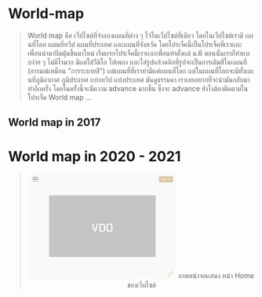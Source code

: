 # World-map
> World map คือ เว็ปไซต์ที่จำลองเเผนที่ต่าง ๆ ไว้ในเว็ปไซต์ที่เดียว โดยในเว็ปไซต์เรามี เเผนที่โลก เเผนที่ทวีป แผนที่ประเทศ เเละเเผนที่จังหวัด 
โดยโปรเจ็คนี้เป็นโปรเจ็คที่เราเเละเพื่อนนำมาปัดฝุ่นขึ้นมาใหม่ เริ่มเเรกโปรเจ็คนี้เราเเละเพื่อนทำตั้งเเต่ ม.6 ตอนนั้นเราก็ทำเเบบง่าย ๆ ไม่มีไรมาก มีเเค่ใส่วีดิโอ ใส่เพลง 
เเละใส่รูปเเล้วคลิกที่รูปจะเป็นการเติมสีในเเผนที่ (อารมณ์เหมือน "การระบายสี") เเต่เเผนที่ที่เราทำมีเเค่เเผนที่โลก 
เเต่ในเเผนที่โลกจะมีทั้งเเผนที่ภูมิอากาศ ภูมิประเทศ เเบ่งทวีป เเบ่งประเทศ มันดูธรรมดา เราเลยอยากที่จะนำมันกลับมาทำอีกครั้ง โดยในครั้งนี้จะมีความ advance มากขึ้น 
ซึ่งจะ advance ยังไงต้องติดตามใน โปรเจ็ค World map ...
>
>
## World map in 2017
>
# World map in 2020 - 2021

> <p align="center">
> <img src="/UI/Homebeforelogin.png" alt="Home" width="300"/>
> ภาพหน้าจอเเสดง หน้า Home ของเว็บไซต์
> </p>
